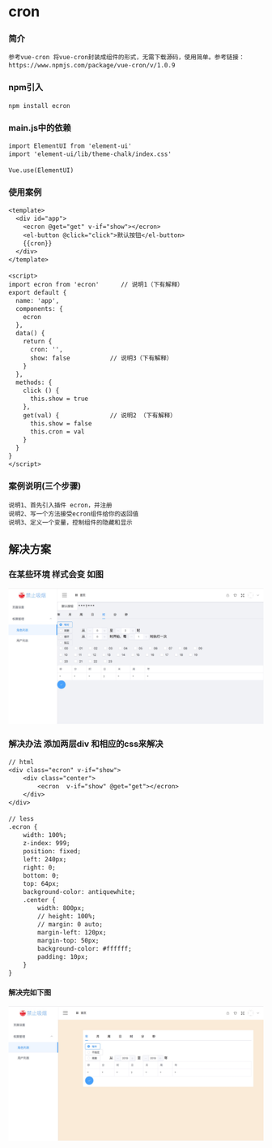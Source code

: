 
# cron


### 简介
```
参考vue-cron 将vue-cron封装成组件的形式，无需下载源码，使用简单。参考链接：https://www.npmjs.com/package/vue-cron/v/1.0.9
```

### npm引入
```
npm install ecron
```

### main.js中的依赖
```
import ElementUI from 'element-ui'
import 'element-ui/lib/theme-chalk/index.css'

Vue.use(ElementUI)
```

### 使用案例
```
<template>
  <div id="app">
    <ecron @get="get" v-if="show"></ecron>
    <el-button @click="click">默认按钮</el-button>
    {{cron}}
  </div>
</template>

<script>
import ecron from 'ecron'      // 说明1（下有解释）
export default {
  name: 'app',
  components: {
    ecron
  },
  data() {
    return {
      cron: '',
      show: false           // 说明3（下有解释）
    }
  },
  methods: {
    click () {
      this.show = true
    },
    get(val) {              // 说明2 （下有解释）
      this.show = false
      this.cron = val
    }
  }
}
</script>
```
###  案例说明(三个步骤)
```
说明1、首先引入插件 ecron，并注册
说明2、写一个方法接受ecron组件给你的返回值
说明3、定义一个变量，控制组件的隐藏和显示

```

## 解决方案
### 在某些环境 样式会变 如图
![Image text](./assets/error.jpg)

### 解决办法 添加两层div 和相应的css来解决
```
// html
<div class="ecron" v-if="show">
    <div class="center">
        <ecron  v-if="show" @get="get"></ecron>    
    </div>
</div>  

// less
.ecron {
    width: 100%;
    z-index: 999;
    position: fixed;
    left: 240px;
    right: 0;
    bottom: 0;
    top: 64px;
    background-color: antiquewhite;
    .center {
        width: 800px;
        // height: 100%;
        // margin: 0 auto;
        margin-left: 120px;
        margin-top: 50px;
        background-color: #ffffff;
        padding: 10px;
    }
}
```
#### 解决完如下图

![Image text](./assets/resolve.jpg)



